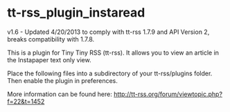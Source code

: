tt-rss_plugin_instaread
=======================

v1.6 - Updated 4/20/2013 to comply with tt-rss 1.7.9 and API Version 2, breaks compatibility with 1.7.8.

This is a plugin for Tiny Tiny RSS (tt-rss). It allows you to view an article in the Instapaper text only view.

Place the following files into a subdirectory of your tt-rss/plugins folder. Then enable the plugin in preferences.

More information can be found here: http://tt-rss.org/forum/viewtopic.php?f=22&t=1452
